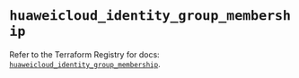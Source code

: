 # `huaweicloud_identity_group_membership`

Refer to the Terraform Registry for docs: [`huaweicloud_identity_group_membership`](https://registry.terraform.io/providers/huaweicloud/huaweicloud/1.71.1/docs/resources/identity_group_membership).
